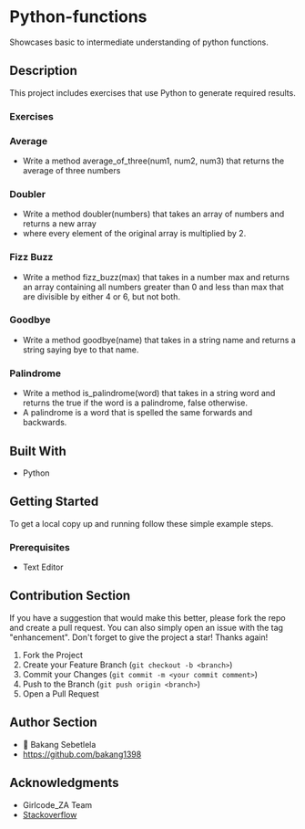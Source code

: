 # Python-functions
Showcases basic to intermediate understanding of python functions.

## Description
This project includes exercises that use Python to generate required results.
### Exercises 
 ### Average
  * Write a method average_of_three(num1, num2, num3) that returns the average of three numbers
 ### Doubler
 * Write a method doubler(numbers) that takes an array of numbers and returns a new array
 * where every element of the original array is multiplied by 2.
 ### Fizz Buzz
 * Write a method fizz_buzz(max) that takes in a number max and returns an array containing all numbers greater than 0 and less than max that are divisible by either 4 or 6, but not both.
 ### Goodbye
 * Write a method goodbye(name) that takes in a string name and returns a string saying bye to that name.
 ### Palindrome
 * Write a method is_palindrome(word) that takes in a string word and returns the true if the word is a palindrome, false otherwise.
 * A palindrome is a word that is spelled the same forwards and backwards.
 
## Built With
* Python

## Getting Started
To get a local copy up and running follow these simple example steps.

### Prerequisites
- Text Editor

## Contribution Section
If you have a suggestion that would make this better, please fork the repo and create a pull request. You can also simply open an issue with the tag "enhancement".
Don't forget to give the project a star! Thanks again!

1. Fork the Project
2. Create your Feature Branch (`git checkout -b <branch>`)
3. Commit your Changes (`git commit -m <your commit comment>`)
4. Push to the Branch (`git push origin <branch>`)
5. Open a Pull Request

## Author Section
* 👤 Bakang Sebetlela
* https://github.com/bakang1398

## Acknowledgments
* Girlcode_ZA Team
* [Stackoverflow](https://stackoverflow.com/questions/35166633/how-do-i-multiply-each-element-in-a-list-by-a-number/35166717)
